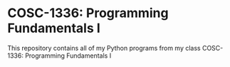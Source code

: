 # COSC-1336: Programming Fundamentals I
This repository contains all of my Python programs from my class COSC-1336: Programming Fundamentals I

